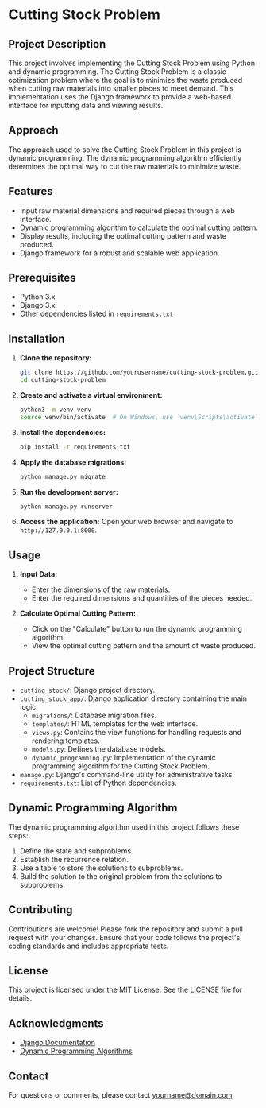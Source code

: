 # Cutting Stock Problem

## Project Description
This project involves implementing the Cutting Stock Problem using Python and dynamic programming. The Cutting Stock Problem is a classic optimization problem where the goal is to minimize the waste produced when cutting raw materials into smaller pieces to meet demand. This implementation uses the Django framework to provide a web-based interface for inputting data and viewing results.

## Approach
The approach used to solve the Cutting Stock Problem in this project is dynamic programming. The dynamic programming algorithm efficiently determines the optimal way to cut the raw materials to minimize waste.

## Features
- Input raw material dimensions and required pieces through a web interface.
- Dynamic programming algorithm to calculate the optimal cutting pattern.
- Display results, including the optimal cutting pattern and waste produced.
- Django framework for a robust and scalable web application.

## Prerequisites
- Python 3.x
- Django 3.x
- Other dependencies listed in `requirements.txt`

## Installation

1. **Clone the repository:**
    ```sh
    git clone https://github.com/yourusername/cutting-stock-problem.git
    cd cutting-stock-problem
    ```

2. **Create and activate a virtual environment:**
    ```sh
    python3 -m venv venv
    source venv/bin/activate  # On Windows, use `venv\Scripts\activate`
    ```

3. **Install the dependencies:**
    ```sh
    pip install -r requirements.txt
    ```

4. **Apply the database migrations:**
    ```sh
    python manage.py migrate
    ```

5. **Run the development server:**
    ```sh
    python manage.py runserver
    ```

6. **Access the application:**
    Open your web browser and navigate to `http://127.0.0.1:8000`.

## Usage
1. **Input Data:**
    - Enter the dimensions of the raw materials.
    - Enter the required dimensions and quantities of the pieces needed.

2. **Calculate Optimal Cutting Pattern:**
    - Click on the "Calculate" button to run the dynamic programming algorithm.
    - View the optimal cutting pattern and the amount of waste produced.

## Project Structure
- `cutting_stock/`: Django project directory.
- `cutting_stock_app/`: Django application directory containing the main logic.
  - `migrations/`: Database migration files.
  - `templates/`: HTML templates for the web interface.
  - `views.py`: Contains the view functions for handling requests and rendering templates.
  - `models.py`: Defines the database models.
  - `dynamic_programming.py`: Implementation of the dynamic programming algorithm for the Cutting Stock Problem.
- `manage.py`: Django's command-line utility for administrative tasks.
- `requirements.txt`: List of Python dependencies.

## Dynamic Programming Algorithm
The dynamic programming algorithm used in this project follows these steps:
1. Define the state and subproblems.
2. Establish the recurrence relation.
3. Use a table to store the solutions to subproblems.
4. Build the solution to the original problem from the solutions to subproblems.

## Contributing
Contributions are welcome! Please fork the repository and submit a pull request with your changes. Ensure that your code follows the project's coding standards and includes appropriate tests.

## License
This project is licensed under the MIT License. See the [LICENSE](LICENSE) file for details.

## Acknowledgments
- [Django Documentation](https://docs.djangoproject.com/)
- [Dynamic Programming Algorithms](https://en.wikipedia.org/wiki/Dynamic_programming)

## Contact
For questions or comments, please contact [yourname@domain.com](mailto:jasonfetzer@protonmail.com).


